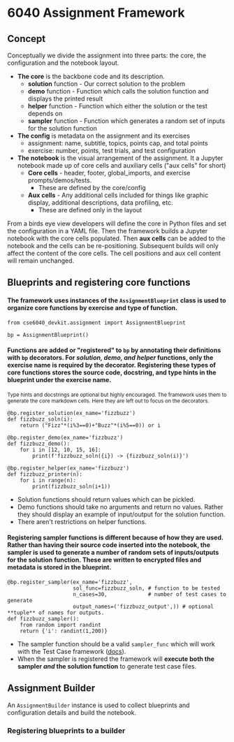 # 6040 Assignment Framework

## Concept

Conceptually we divide the assignment into three parts: the core, the configuration and the notebook layout.  
- **The core** is the backbone code and its description. 
    - **solution** function - Our correct solution to the problem
    - **demo** function - Function which calls the solution function and displays the printed result
    - **helper** function - Function which either the solution or the test depends on
    - **sampler** function - Function which generates a random set of inputs for the solution function
- **The config** is metadata on the assignment and its exercises
    - assignment:  name, subtitle, topics, points cap, and total points
    - exercise:  number, points, test trials, and test configuration
- **The notebook** is the visual arrangement of the assignment. It a Jupyter notebook made up of core cells and auxiliary cells ("aux cells" for short)
    - **Core cells** - header, footer, global_imports, and exercise prompts/demos/tests.
        - These are defined by the core/config
    - **Aux cells** - Any additional cells included for things like graphic display, additional descriptions, data profiling, etc.
        - These are defined only in the layout

From a birds eye view developers will define the core in Python files and set the configuration in a YAML file. Then the framework builds a Jupyter notebook with the core cells populated. Then **aux cells** can be added to the notebook and the cells can be re-positioning. Subsequent builds will only affect the content of the core cells. The cell positions and aux cell content will remain unchanged.

## Blueprints and registering core functions

#### The framework uses instances of the `AssignmentBlueprint` class is used to organize core functions by exercise and type of function.  

```
from cse6040_devkit.assignment import AssignmentBlueprint

bp = AssignmentBlueprint()
```

#### Functions are added or "registered" to `bp` by annotating their definitions with `bp` decorators. For *solution, demo, and helper* functions, only the exercise name is required by the decorator. Registering these types of core functions stores the source code, docstring, and type hints in the blueprint under the exercise name.

<sub>Type hints and docstrings are optional but highly encouraged. The framework uses them to generate the core markdown cells. Here they are left out to focus on the decorators.</sub>  

```
@bp.register_solution(ex_name='fizzbuzz')
def fizzbuzz_soln(i):
    return ("Fizz"*(i%3==0)+"Buzz"*(i%5==0)) or i

@bp.register_demo(ex_name='fizzbuzz')
def fizzbuzz_demo():
    for i in [12, 10, 15, 16]:
        print(f'fizzbuzz_soln({i}) -> {fizzbuzz_soln(i)}')

@bp.register_helper(ex_name='fizzbuzz')
def fizzbuzz_printer(n):
    for i in range(n):
        print(fizzbuzz_soln(i+1))
```  
* Solution functions should return values which can be pickled.
* Demo functions should take no arguments and return no values. Rather they should display an example of input/output for the solution function.
* There aren't restrictions on helper functions.


#### Registering sampler functions is different because of how they are used. Rather than having their source code inserted into the notebook, the sampler is used to generate a number of random sets of inputs/outputs for the solution function. These are written to encrypted files and metadata is stored in the blueprint.  

```  
@bp.register_sampler(ex_name='fizzbuzz', 
                     sol_func=fizzbuzz_soln, # function to be tested
                     n_cases=30,             # number of test cases to generate
                     output_names=('fizzbuzz_output',)) # optional **tuple** of names for outputs.
def fizzbuzz_sampler():
    from random import randint
    return {'i': randint(1,200)}
```  
* The sampler function should be a valid `sampler_func` which will work with the Test Case framework ([docs](test_case/README.md)).  
* When the sampler is registered the framework will **execute both the sampler _and_ the solution function** to generate test case files.

## Assignment Builder
An `AssignmentBuilder` instance is used to collect blueprints and configuration details and build the notebook.

### Registering blueprints to a builder

```

```